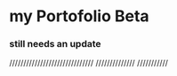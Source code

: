 <h1>my Portofolio Beta</h1>
<h3>still needs an update</h3>
//////////////////////////////
      //////////////
      ///////////
